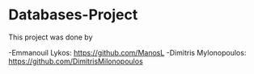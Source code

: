 # Databases-Project

This project was done by

-Emmanouil Lykos: https://github.com/ManosL
-Dimitris Mylonopoulos: https://github.com/DimitrisMilonopoulos
